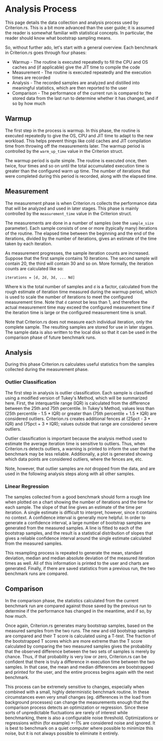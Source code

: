 # Analysis Process #

This page details the data collection and analysis process used by Criterion.rs. This is a bit more advanced than the user guide; it is assumed the reader is somewhat familiar with statistical concepts. In particular, the reader should know what bootstrap sampling means.

So, without further ado, let's start with a general overview. Each benchmark in Criterion.rs goes through four phases:

* Warmup - The routine is executed repeatedly to fill the CPU and OS caches and (if applicable) give the JIT time to compile the code
* Measurement - The routine is executed repeatedly and the execution times are recorded
* Analysis - The recorded samples are analyzed and distilled into meaningful statistics, which are then reported to the user
* Comparison - The performance of the current run is compared to the stored data from the last run to determine whether it has changed, and if so by how much

## Warmup ##

The first step in the process is warmup. In this phase, the routine is executed repeatedly to give the OS, CPU and JIT time to adapt to the new workload. This helps prevent things like cold caches and JIT compilation time from throwing off the measurements later. The warmup period is controlled by the `warm_up_time` value in the Criterion struct.

The warmup period is quite simple. The routine is executed once, then twice, four times and so on until the total accumulated execution time is greater than the configured warm up time. The number of iterations that were completed during this period is recorded, along with the elapsed time.

## Measurement ##

The measurement phase is when Criterion.rs collects the performance data that will be analyzed and used in later stages. This phase is mainly controlled by the `measurement_time` value in the Criterion struct.

The measurements are done in a number of samples (see the `sample_size` parameter). Each sample consists of one or more (typically many) iterations of the routine. The elapsed time between the beginning and the end of the iterations, divided by the number of iterations, gives an estimate of the time taken by each iteration.

As measurement progresses, the sample iteration counts are increased. Suppose that the first sample contains 10 iterations. The second sample will contain 20, the third will contain 30 and so on. More formally, the iteration counts are calculated like so:

`iterations = [d, 2d, 3d, ... Nd]`

Where `N` is the total number of samples and `d` is a factor, calculated from the rough estimate of iteration time measured during the warmup period, which is used to scale the number of iterations to meet the configured measurement time. Note that `d` cannot be less than 1, and therefore the actual measurement time may exceed the configured measurement time if the iteration time is large or the configured measurement time is small.

Note that Criterion.rs does not measure each individual iteration, only the complete sample. The resulting samples are stored for use in later stages. The sample data is also written to the local disk so that it can be used in the comparison phase of future benchmark runs.

## Analysis ##

During this phase Criterion.rs calculates useful statistics from the samples collected during the measurement phase.

### Outlier Classification ###

The first step in analysis is outlier classification. Each sample is classified using a modified version of Tukey's Method, which will be summarized here. First, the interquartile range (IQR) is calculated from the difference between the 25th and 75th percentile. In Tukey's Method, values less than (25th percentile - 1.5 * IQR) or greater than (75th percentile + 1.5 * IQR) are considered outliers. Criterion.rs creates additional fences at (25pct - 3 * IQR) and (75pct + 3 * IQR); values outside that range are considered severe outliers.

Outlier classification is important because the analysis method used to estimate the average iteration time is sensitive to outliers. Thus, when Criterion.rs detects outliers, a warning is printed to inform the user that the benchmark may be less reliable. Additionally, a plot is generated showing which data points are considered outliers, where the fences are, etc.

Note, however, that outlier samples are _not_ dropped from the data, and are used in the following analysis steps along with all other samples.

### Linear Regression ###

The samples collected from a good benchmark should form a rough line when plotted on a chart showing the number of iterations and the time for each sample. The slope of that line gives an estimate of the time per iteration. A single estimate is difficult to interpret, however, since it contains no context. A confidence interval is generally more helpful. In order to generate a confidence interval, a large number of bootstrap samples are generated from the measured samples. A line is fitted to each of the bootstrap samples, and the result is a statistical distribution of slopes that gives a reliable confidence interval around the single estimate calculated from the measured samples.

This resampling process is repeated to generate the mean, standard deviation, median and median absolute deviation of the measured iteration times as well. All of this information is printed to the user and charts are generated. Finally, if there are saved statistics from a previous run, the two benchmark runs are compared.

## Comparison ##

In the comparison phase, the statistics calculated from the current benchmark run are compared against those saved by the previous run to determine if the performance has changed in the meantime, and if so, by how much.

Once again, Criterion.rs generates many bootstrap samples, based on the measured samples from the two runs. The new and old bootstrap samples are compared and their T score is calculated using a T-test. The fraction of the bootstrapped T scores which are more extreme than the T score calculated by comparing the two measured samples gives the probability that the observed difference between the two sets of samples is merely by chance. Thus, if that probability is very low or zero, Criterion.rs can be confident that there is truly a difference in execution time between the two samples. In that case, the mean and median differences are bootstrapped and printed for the user, and the entire process begins again with the next benchmark.

This process can be extremely sensitive to changes, especially when combined with a small, highly deterministic benchmark routine. In these circumstances even very small changes (eg. differences in the load from background processes) can change the measurements enough that the comparison process detects an optimization or regression. Since these sorts of unpredictable fluctuations are rarely of interest while benchmarking, there is also a configurable noise threshold. Optimizations or regressions within (for example) +-1% are considered noise and ignored. It is best to benchmark on a quiet computer where possible to minimize this noise, but it is not always possible to eliminate it entirely.